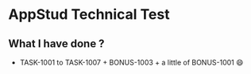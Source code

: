 # AppStud Technical Test

## What I have done ?

- TASK-1001 to TASK-1007 + BONUS-1003 + a little of BONUS-1001 😄
